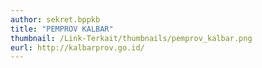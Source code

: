 ```yaml
---
author: sekret.bppkb
title: "PEMPROV KALBAR"
thumbnail: /Link-Terkait/thumbnails/pemprov_kalbar.png
eurl: http://kalbarprov.go.id/
---
```

